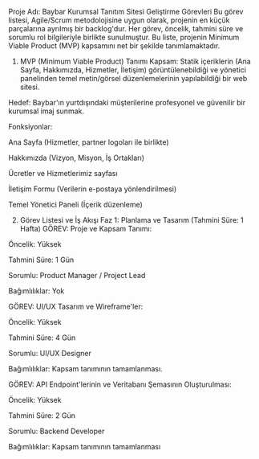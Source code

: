 Proje Adı: Baybar Kurumsal Tanıtım Sitesi Geliştirme Görevleri
Bu görev listesi, Agile/Scrum metodolojisine uygun olarak, projenin en küçük parçalarına ayrılmış bir backlog'dur. Her görev, öncelik, tahmini süre ve sorumlu rol bilgileriyle birlikte sunulmuştur. Bu liste, projenin Minimum Viable Product (MVP) kapsamını net bir şekilde tanımlamaktadır.

1. MVP (Minimum Viable Product) Tanımı
Kapsam: Statik içeriklerin (Ana Sayfa, Hakkımızda, Hizmetler, İletişim) görüntülenebildiği ve yönetici panelinden temel metin/görsel düzenlemelerinin yapılabildiği bir web sitesi.

Hedef: Baybar'ın yurtdışındaki müşterilerine profesyonel ve güvenilir bir kurumsal imaj sunmak.

Fonksiyonlar:

Ana Sayfa (Hizmetler, partner logoları ile birlikte)

Hakkımızda (Vizyon, Misyon, İş Ortakları)

Ücretler ve Hizmetlerimiz sayfası

İletişim Formu (Verilerin e-postaya yönlendirilmesi)

Temel Yönetici Paneli (İçerik düzenleme)

2. Görev Listesi ve İş Akışı
Faz 1: Planlama ve Tasarım (Tahmini Süre: 1 Hafta)
GÖREV: Proje ve Kapsam Tanımı:

Öncelik: Yüksek

Tahmini Süre: 1 Gün

Sorumlu: Product Manager / Project Lead

Bağımlılıklar: Yok

GÖREV: UI/UX Tasarım ve Wireframe'ler:

Öncelik: Yüksek

Tahmini Süre: 4 Gün

Sorumlu: UI/UX Designer

Bağımlılıklar: Kapsam tanımının tamamlanması.

GÖREV: API Endpoint'lerinin ve Veritabanı Şemasının Oluşturulması:

Öncelik: Yüksek

Tahmini Süre: 2 Gün

Sorumlu: Backend Developer

Bağımlılıklar: Kapsam tanımının tamamlanması